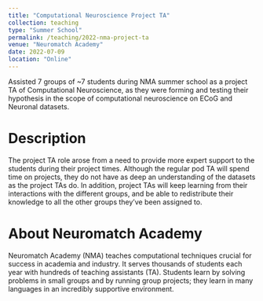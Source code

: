 ```yaml
---
title: "Computational Neuroscience Project TA"
collection: teaching
type: "Summer School"
permalink: /teaching/2022-nma-project-ta
venue: "Neuromatch Academy"
date: 2022-07-09
location: "Online"
---
```


Assisted 7 groups of ~7 students during NMA summer school as a project TA of Computational Neuroscience, as they were forming and testing their hypothesis in the scope of computational neuroscience on ECoG and Neuronal datasets.

Description
======
The project TA role arose from a need to provide more expert support to the students during their project times. Although the regular pod TA will spend time on projects, they do not have as deep an understanding of the datasets as the project TAs do. In addition, project TAs will keep learning from their interactions with the different groups, and be able to redistribute their knowledge to all the other groups they’ve been assigned to.

About Neuromatch Academy
======
Neuromatch Academy (NMA) teaches computational techniques crucial for success in academia and industry. It serves thousands of students each year with hundreds of teaching assistants (TA). Students learn by solving problems in small groups and by running group projects; they learn in many languages in an incredibly supportive environment.